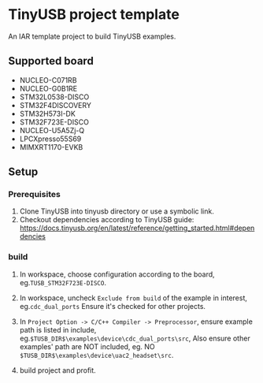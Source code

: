 # TinyUSB project template

An IAR template project to build TinyUSB examples.

## Supported board

- NUCLEO-C071RB
- NUCLEO-G0B1RE
- STM32L0538-DISCO
- STM32F4DISCOVERY
- STM32H573I-DK
- STM32F723E-DISCO
- NUCLEO-U5A5Zj-Q
- LPCXpresso55S69
- MIMXRT1170-EVKB

## Setup

### Prerequisites

1. Clone TinyUSB into tinyusb directory or use a symbolic link.
2. Checkout dependencies according to TinyUSB guide: https://docs.tinyusb.org/en/latest/reference/getting_started.html#dependencies

### build

1. In workspace, choose configuration according to the board, eg.`TUSB_STM32F723E-DISCO`.
2. In workspace, uncheck `Exclude from build` of the example in interest, eg.`cdc_dual_ports` Ensure it's checked for other projects.
3. In `Project Option -> C/C++ Compiler -> Preprocessor`, ensure example path is listed in include, eg.`$TUSB_DIR$\examples\device\cdc_dual_ports\src`, Also ensure other examples' path are NOT included,  eg. NO `$TUSB_DIR$\examples\device\uac2_headset\src`.

4. build project and profit.
